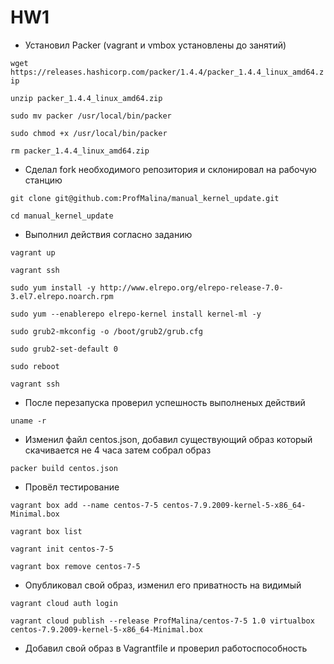 # HW1

 - Установил Packer (vagrant и vmbox установлены до занятий)

`wget https://releases.hashicorp.com/packer/1.4.4/packer_1.4.4_linux_amd64.zip`

`unzip packer_1.4.4_linux_amd64.zip`

`sudo mv packer /usr/local/bin/packer`

`sudo chmod +x /usr/local/bin/packer`

`rm packer_1.4.4_linux_amd64.zip`

 - Сделал fork необходимого репозитория и склонировал на рабочую станцию

`git clone git@github.com:ProfMalina/manual_kernel_update.git`

`cd manual_kernel_update`

 - Выполнил действия согласно заданию

`vagrant up`

`vagrant ssh`

`sudo yum install -y http://www.elrepo.org/elrepo-release-7.0-3.el7.elrepo.noarch.rpm`

`sudo yum --enablerepo elrepo-kernel install kernel-ml -y`

`sudo grub2-mkconfig -o /boot/grub2/grub.cfg`

`sudo grub2-set-default 0`

`sudo reboot`

`vagrant ssh`

 - После перезапуска проверил успешность выполненых действий

`uname -r`

 - Изменил файл centos.json, добавил существующий образ который скачивается не 4 часа затем собрал образ

`packer build centos.json`

 - Провёл тестирование

`vagrant box add --name centos-7-5 centos-7.9.2009-kernel-5-x86_64-Minimal.box`

`vagrant box list`

`vagrant init centos-7-5`

`vagrant box remove centos-7-5`

 - Опубликовал свой образ, изменил его приватность на видимый

`vagrant cloud auth login`

`vagrant cloud publish --release ProfMalina/centos-7-5 1.0 virtualbox centos-7.9.2009-kernel-5-x86_64-Minimal.box`

 - Добавил свой образ в Vagrantfile и проверил работоспособность
